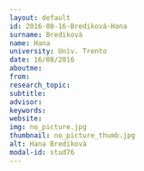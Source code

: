 ```yaml
---
layout: default 
id: 2016-08-16-Bredikovà-Hana
surname: Bredikovà
name: Hana
university: Univ. Trento
date: 16/08/2016
aboutme: 
from: 
research_topic: 
subtitle: 
advisor: 
keywords: 
website: 
img: no_picture.jpg
thumbnail: no_picture_thumb.jpg
alt: Hana Bredikovà
modal-id: stud76
---
```

